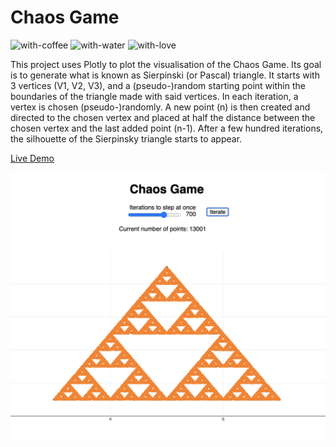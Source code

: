 # Chaos Game

![with-coffee](https://img.shields.io/badge/made%20with-%E2%98%95%EF%B8%8F%20coffee-yellow.svg)
![with-water](https://img.shields.io/badge/made%20with-%F0%9F%92%A7%20water-blue.svg)
![with-love](https://img.shields.io/badge/made%20with-%F0%9F%92%8C-red.svg)

This project uses Plotly to plot the visualisation of the Chaos Game. Its goal is to generate what is known as Sierpinski (or Pascal) triangle. It starts with 3 vertices (V1, V2, V3), and a (pseudo-)random starting point within the boundaries of the triangle made with said vertices. In each iteration, a vertex is chosen (pseudo-)randomly. A new point (n) is then created and directed to the chosen vertex and placed at half the distance between the chosen vertex and the last added point (n-1). After a few hundred iterations, the silhouette of the Sierpinsky triangle starts to appear.

[Live Demo](https://apidcloud.github.io/chaos-game/)

<img src="screenshot.png?raw=true">